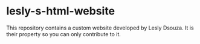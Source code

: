 # lesly-s-html-website
This repository contains a custom website developed by Lesly Dsouza. It is their property so you can only contribute to it.
